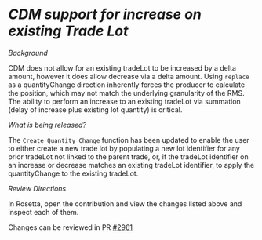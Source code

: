 # *CDM support for increase on existing Trade Lot*

_Background_

CDM does not allow for an existing tradeLot to be increased by a delta amount, however it does allow decrease via a delta amount. 
Using `replace` as a quantityChange direction inherently forces the producer to calculate the position, which may not match the underlying granularity of the RMS.
The ability to perform an increase to an existing tradeLot via summation (delay of increase plus existing lot quantity) is critical.

_What is being released?_


The `Create_Quantity_Change` function has been updated to enable the user to either create a new trade lot by populating a new lot identifier for any prior tradeLot not linked to the parent trade, 
or, if the tradeLot identifier on an increase or decrease matches an existing tradeLot identifier, to apply the quantityChange to the existing tradeLot.

_Review Directions_

In Rosetta, open the contribution and view the changes listed above and inspect each of them.

Changes can be reviewed in PR [#2961](https://github.com/finos/common-domain-model/pull/2961)
